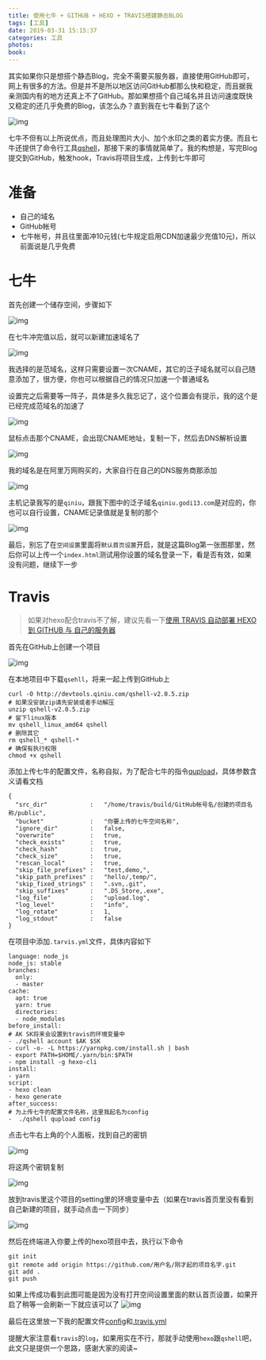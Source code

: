 ```yaml
---
title: 使用七牛 + GITHUB + HEXO + TRAVIS搭建静态BLOG
tags: [工具]
date: 2019-03-31 15:15:37
categories: 工具
photos:
book:
---
```


其实如果你只是想搭个静态Blog，完全不需要买服务器，直接使用GitHub即可，网上有很多的方法。但是并不是所以地区访问GitHub都那么快和稳定，而且据我亲测国内有的地方还真上不了GitHub。那如果想搭个自己域名并且访问速度既快又稳定的还几乎免费的Blog，该怎么办？直到我在七牛看到了这个

![img](http://images.godi13.com/2017-04-15-indexsetting.png)

七牛不但有以上所说优点，而且处理图片大小、加个水印之类的着实方便。而且七牛还提供了命令行工具[qshell](https://developer.qiniu.com/kodo/tools/1302/qshell)，那接下来的事情就简单了。我的构想是，写完Blog提交到GitHub，触发hook，Travis将项目生成，上传到七牛即可

# 准备

- 自己的域名
- GitHub帐号
- 七牛帐号，并且往里面冲10元钱(七牛规定启用CDN加速最少充值10元)，所以前面说是几乎免费

# 七牛

首先创建一个储存空间，步骤如下

![img](http://images.godi13.com/2017-04-15-createbucket.png)

在七牛冲完值以后，就可以新建加速域名了

![img](http://images.godi13.com/2017-04-15-cdn.png)

我选择的是范域名，这样只需要设置一次CNAME，其它的泛子域名就可以自己随意添加了，很方便，你也可以根据自己的情况只加速一个普通域名

设置完之后需要等一阵子，具体是多久我忘记了，这个位置会有提示，我的这个是已经完成范域名的加速了

![img](http://images.godi13.com/2017-04-15-status.png)

鼠标点击那个CNAME，会出现CNAME地址，复制一下，然后去DNS解析设置

![img](http://images.godi13.com/2017-04-15-cname.png-total)

我的域名是在阿里万网购买的，大家自行在自己的DNS服务商那添加

![img](http://images.godi13.com/2017-04-15-dns-qiniu.png)

主机记录我写的是`qiniu`，跟我下图中的泛子域名`qiniu.godi13.com`是对应的，你也可以自行设置，CNAME记录值就是复制的那个

![img](http://images.godi13.com/2017-04-15-test.png)

最后，别忘了在`空间设置`里面将`默认首页设置`开启，就是这篇Blog第一张图那里，然后你可以上传一个`index.html`测试用你设置的域名登录一下，看是否有效，如果没有问题，继续下一步

# Travis

> 如果对hexo配合travis不了解，建议先看一下[使用 TRAVIS 自动部署 HEXO 到 GITHUB 与 自己的服务器](http://blog.godi13.com/2017/04/09/hexo+travis/)

首先在GitHub上创建一个项目

![img](http://images.godi13.com/2017-04-16-createrepository.png-total)

在本地项目中下载`qsehll`，将来一起上传到GitHub上

```
curl -O http://devtools.qiniu.com/qshell-v2.0.5.zip
# 如果没安装zip请先安装或者手动解压
unzip qshell-v2.0.5.zip
# 留下linux版本
mv qshell_linux_amd64 qshell
# 删除其它
rm qshell_* qshell-*
# 确保有执行权限
chmod +x qshell
```

添加上传七牛的配置文件，名称自拟，为了配合七牛的指令[qupload](https://github.com/qiniu/qshell/blob/master/docs/qupload.md?ref=developer.qiniu.com)，具体参数含义请看文档

```
{
  "src_dir"            :   "/home/travis/build/GitHub帐号名/创建的项目名称/public",
  "bucket"             :   "你要上传的七牛空间名称",
  "ignore_dir"         :   false,
  "overwrite"          :   true,
  "check_exists"       :   true,
  "check_hash"         :   true,
  "check_size"         :   true,
  "rescan_local"       :   true,
  "skip_file_prefixes" :   "test,demo,",
  "skip_path_prefixes" :   "hello/,temp/",
  "skip_fixed_strings" :   ".svn,.git",
  "skip_suffixes"      :   ".DS_Store,.exe",
  "log_file"           :   "upload.log",
  "log_level"          :   "info",
  "log_rotate"         :   1,
  "log_stdout"         :   false
}
```

在项目中添加`.tarvis.yml`文件，具体内容如下

```
language: node_js
node_js: stable
branches:
  only:
  - master
cache:
  apt: true
  yarn: true
  directories:
  - node_modules
before_install:
# AK SK将来会设置到travis的环境变量中
- ./qshell account $AK $SK
- curl -o- -L https://yarnpkg.com/install.sh | bash
- export PATH=$HOME/.yarn/bin:$PATH
- npm install -g hexo-cli
install:
- yarn
script:
- hexo clean
- hexo generate
after_success:
# 为上传七牛的配置文件名称，这里我起名为config
-  ./qshell qupload config
```

点击七牛右上角的个人面板，找到自己的密钥

![img](http://images.godi13.com/2017-04-16-key.png-total)

将这两个密钥复制

![img](http://images.godi13.com/2017-04-16-key2.png)

放到travis里这个项目的setting里的环境变量中去（如果在travis首页里没有看到自己新建的项目，就手动点击一下同步）

![img](http://images.godi13.com/2017-04-16-travisvalue.png)

然后在终端进入你要上传的hexo项目中去，执行以下命令

```
git init
git remote add origin https://github.com/用户名/刚才起的项目名字.git
git add .
git push
```

如果上传成功看到此图可能是因为没有打开空间设置里面的默认首页设置，如果开启了稍等一会刷新一下就应该可以了
![img](http://images.godi13.com/2017-04-16-error.png)

最后在这里放一下我的配置文件[config](https://github.com/Godi13/Qiniu-Hexo-Travis/blob/master/config)和[.travis.yml](https://github.com/Godi13/Qiniu-Hexo-Travis/blob/master/.travis.yml)

提醒大家注意看`travis`的`log`，如果用实在不行，那就手动使用`hexo`跟`qshell`吧，此文只是提供一个思路，感谢大家的阅读~